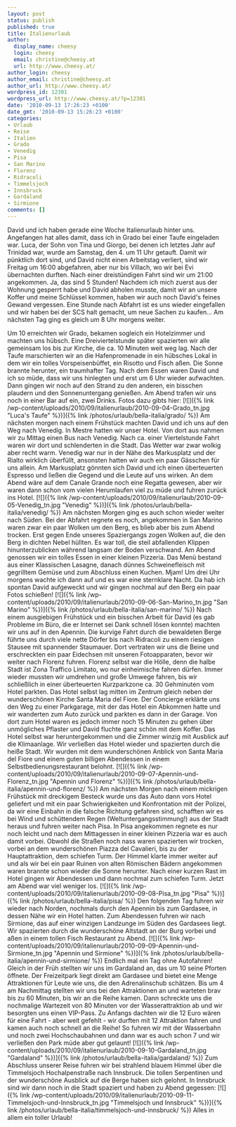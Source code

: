 ```yaml
---
layout: post
status: publish
published: true
title: Italienurlaub
author:
  display_name: cheesy
  login: cheesy
  email: christine@cheesy.at
  url: http://www.cheesy.at/
author_login: cheesy
author_email: christine@cheesy.at
author_url: http://www.cheesy.at/
wordpress_id: 12301
wordpress_url: http://www.cheesy.at/?p=12301
date: '2010-09-13 17:26:23 +0100'
date_gmt: '2010-09-13 15:26:23 +0100'
categories:
- Urlaub
- Reise
- Italien
- Grado
- Venedig
- Pisa
- San Marino
- Florenz
- Ridracoli
- Timmelsjoch
- Innsbruck
- Gardaland
- Sirmione
comments: []
---
```

<!--:de-->David und ich haben gerade eine Woche Italienurlaub hinter uns. Angefangen hat alles damit, dass ich in Grado bei einer Taufe eingeladen war. Luca, der Sohn von Tina und Giorgo, bei denen ich letztes Jahr auf Trinidad war, wurde am Samstag, den 4. um 11 Uhr getauft. Damit wir pünktlich dort sind, und David nicht einen Arbeitstag verliert, sind wir Freitag um 16:00 abgefahren, aber nur bis Villach, wo wir bei Evi übernachten durften. Nach einer dreistündigen Fahrt sind wir um 21:00 angekommen. Ja, das sind 5 Stunden! Nachdem ich mich zuerst aus der Wohnung gesperrt habe und David abholen musste, damit wir an unsere Koffer und meine Schlüssel kommen, haben wir auch noch David's feines Gewand vergessen. Eine Stunde nach Abfahrt ist es uns wieder eingefallen und wir haben bei der SCS halt gemacht, um neue Sachen zu kaufen... Am nächsten Tag ging es gleich um 8 Uhr morgens weiter.
Um 10 erreichten wir Grado, bekamen sogleich ein Hotelzimmer und machten uns hübsch. Eine Dreiviertelstunde später spazierten wir alle gemeinsam los bis zur Kirche, die ca. 10 Minuten weit weg lag.
Nach der Taufe marschierten wir an die Hafenpromenade in ein hübsches Lokal in dem wir ein tolles Vorspeisenbüffet, ein Risotto und Fisch aßen. Die Sonne brannte herunter, ein traumhafter Tag.
Nach dem Essen waren David und ich so müde, dass wir uns hinlegten und erst um 6 Uhr wieder aufwachten. Dann gingen wir noch auf den Strand zu den anderen, ein bisschen plaudern und den Sonnenuntergang genießen. Am Abend trafen wir uns noch in einer Bar auf ein, zwei Drinks.
Fotos dazu gibts hier:
[![]({% link /wp-content/uploads/2010/09/italienurlaub/2010-09-04-Grado_tn.jpg "Luca's Taufe" %})]({% link /photos/urlaub/bella-italia/grado/ %})
Am nächsten morgen nach einem Frühstück machten David und ich uns auf den Weg nach Venedig. In Mestre hatten wir unser Hotel. Von dort aus nahmen wir zu Mittag einen Bus nach Venedig. Nach ca. einer Viertelstunde Fahrt waren wir dort und schlenderten in die Stadt. Das Wetter war zwar wolkig aber recht warm. Venedig war nur in der Nähe des Markusplatz und der Rialto wirklich überfüllt, ansonsten hatten wir auch ein paar Gässchen für uns allein. Am Markusplatz gönnten sich David und ich einen überteuerten Espresso und ließen die Gegend und die Leute auf uns wirken.
An dem Abend wäre auf dem Canale Grande noch eine Regatta gewesen, aber wir waren dann schon vom vielen Herumlaufen viel zu müde und fuhren zurück ins Hotel.
[![]({% link /wp-content/uploads/2010/09/italienurlaub/2010-09-05-Venedig_tn.jpg "Venedig" %})]({% link /photos/urlaub/bella-italia/venedig/ %})
Am nächsten Morgen ging es auch schon wieder weiter nach Süden. Bei der Abfahrt regnete es noch, angekommen in San Marino waren zwar ein paar Wolken um den Berg, es blieb aber bis zum Abend trocken. Erst gegen Ende unseres Spaziergangs zogen Wolken auf, die den Berg in dichten Nebel hüllten. Es war toll, die steil abfallenden Klippen hinunterzublicken während langsam der Boden verschwand. Am Abend genossen wir ein tolles Essen in einer kleinen Pizzeria. Das Menü bestand aus einer Klassischen Lasagne, danach dünnes Schweinefleisch mit gegrilltem Gemüse und zum Abschluss einen Kuchen. Mjam! Um drei Uhr morgens wachte ich dann auf und es war eine sternklare Nacht. Da hab ich spontan David aufgeweckt und wir gingen nochmal auf den Berg ein paar Fotos schießen!
[![]({% link /wp-content/uploads/2010/09/italienurlaub/2010-09-06-San-Marino_tn.jpg "San Marino" %})]({% link /photos/urlaub/bella-italia/san-marino/ %})
Nach einem ausgiebigen Frühstück und ein bisschen Arbeit für David (es gab Probleme im Büro, die er Internet sei Dank schnell lösen konnte) machten wir uns auf in den Apennin. Die kurvige Fahrt durch die bewaldeten Berge führte uns durch viele nette Dörfer bis nach Ridracoli zu einem riesigen Stausee mit spannender Staumauer. Dort vertraten wir uns die Beine und erschreckten ein paar Eidechsen mit unseren Fotoapparaten, bevor wir weiter nach Florenz fuhren. Florenz selbst war die Hölle, denn die halbe Stadt ist Zona Traffico Limitato, wo nur einheimische fahren dürfen. Immer wieder mussten wir umdrehen und große Umwege fahren, bis wir schließlich in einer überteuerten Kurzparkzone ca. 30 Gehminuten vom Hotel parkten. Das Hotel selbst lag mitten im Zentrum gleich neben der wunderschönen Kirche Santa Maria del Fiore. Der Concierge erklärte uns den Weg zu einer Parkgarage, mit der das Hotel ein Abkommen hatte und wir wanderten zum Auto zurück und parkten es dann in der Garage. Von dort zum Hotel waren es jedoch immer noch 15 Minuten zu gehen über unmögliches Pflaster und David fluchte ganz schön mit dem Koffer. Das Hotel selbst war heruntergekommen und die Zimmer winzig mit Ausblick auf die Klimaanlage.
Wir verließen das Hotel wieder und spazierten durch die heiße Stadt. Wir wurden mit dem wunderschönen Anblick von Santa Maria del Fiore und einem guten billigen Abendessen in einem Selbstbedienungsrestaurant belohnt.
[![]({% link /wp-content/uploads/2010/09/italienurlaub/2010-09-07-Apennin-und-Florenz_tn.jpg "Apennin und Florenz" %})]({% link /photos/urlaub/bella-italia/apennin-und-florenz/ %})
Am nächsten Morgen nach einem mickrigen Frühstück mit dreckigem Besteck wurde uns das Auto dann vors Hotel geliefert und mit ein paar Schwierigkeiten und Konfrontation mit der Polizei, da wir eine Einbahn in die falsche Richtung gefahren sind, schafften wir es bei Wind und schüttendem Regen (Weltuntergangsstimmung!) aus der Stadt heraus und fuhren weiter nach Pisa.
In Pisa angekommen regnete es nur noch leicht und nach dem Mittagessen in einer kleinen Pizzeria war es auch damit vorbei. Obwohl die Straßen noch nass waren spazierten wir trocken, vorbei an dem wunderschönen Piazza del Cavalieri, bis zu der Hauptattraktion, dem schiefen Turm. Der Himmel klarte immer weiter auf und als wir bei ein paar Ruinen von alten Römischen Bädern angekommen waren brannte schon wieder die Sonne herunter. Nach einer kurzen Rast im Hotel gingen wir Abendessen und dann nochmal zum schiefen Turm. Jetzt am Abend war viel weniger los.
[![]({% link /wp-content/uploads/2010/09/italienurlaub/2010-09-08-Pisa_tn.jpg "Pisa" %})]({% link /photos/urlaub/bella-italia/pisa/ %})
Den folgenden Tag fuhren wir wieder nach Norden, nochmals durch den Apennin bis zum Gardasee, in dessen Nähe wir ein Hotel hatten. Zum Abendessen fuhren wir nach Sirmione, das auf einer winzigen Landzunge im Süden des Gardasees liegt. Wir spazierten durch die wunderschöne Altstadt an der Burg vorbei und aßen in einem tollen Fisch Restaurant zu Abend.
[![]({% link /wp-content/uploads/2010/09/italienurlaub/2010-09-09-Apennin-und-Sirmione_tn.jpg "Apennin und Sirmione" %})]({% link /photos/urlaub/bella-italia/apennin-und-sirmione/ %})
Endlich mal ein Tag ohne Autofahren! Gleich in der Früh stellten wir uns im Gardaland an, das um 10 seine Pforten öffnete. Der Freizeitpark liegt direkt am Gardasee und bietet eine Menge Attraktionen für Leute wie uns, die den Adrenalinschub schätzen. Bis um 4 am Nachmittag stellten wir uns bei den Attraktionen an und warteten brav bis zu 60 Minuten, bis wir an die Reihe kamen. Dann schreckte uns die nochmalige Wartezeit von 80 Minuten vor der Wasserattraktion ab und wir besorgten uns einen VIP-Pass. Zu Anfangs dachten wir die 12 Euro wären für eine Fahrt - aber weit gefehlt - wir durften mit 12 Attraktion fahren und kamen auch noch schnell an die Reihe! So fuhren wir mit der Wasserbahn und noch zwei Hochschaubahnen und dann war es auch schon 7 und wir verließen den Park müde aber gut gelaunt!
[![]({% link /wp-content/uploads/2010/09/italienurlaub/2010-09-10-Gardaland_tn.jpg "Gardaland" %})]({% link /photos/urlaub/bella-italia/gardaland/ %})
Zum Abschluss unserer Reise fuhren wir bei strahlend blauem Himmel über die Timmelsjoch Hochalpenstraße nach Innsbruck. Die tollen Serpentinen und der wunderschöne Ausblick auf die Berge haben sich gelohnt. In Innsbruck sind wir dann noch in die Stadt spaziert und haben zu Abend gegessen:
[![]({% link /wp-content/uploads/2010/09/italienurlaub/2010-09-11-Timmelsjoch-und-Innsbruck_tn.jpg "Timmelsjoch und Innsbruck" %})]({% link /photos/urlaub/bella-italia/timmelsjoch-und-innsbruck/ %})
Alles in allem ein toller Urlaub!<!--:-->
